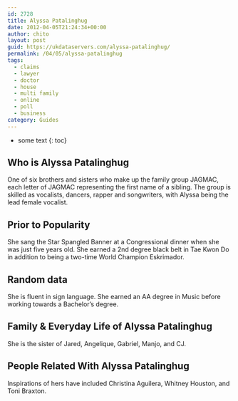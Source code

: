 ```yaml
---
id: 2728
title: Alyssa Patalinghug
date: 2012-04-05T21:24:34+00:00
author: chito
layout: post
guid: https://ukdataservers.com/alyssa-patalinghug/
permalink: /04/05/alyssa-patalinghug
tags:
  - claims
  - lawyer
  - doctor
  - house
  - multi family
  - online
  - poll
  - business
category: Guides
---
```


* some text
{: toc}


## Who is  Alyssa Patalinghug
                  
                  
                  
One of six brothers and sisters who make up the family group JAGMAC, each letter of JAGMAC representing the first name of a sibling. The group is skilled as vocalists, dancers, rapper and songwriters, with Alyssa being the lead female vocalist.
                  
                
                
                
## Prior to Popularity 
                  
                  
                  
She sang the Star Spangled Banner at a Congressional dinner when she was just five years old. She earned a 2nd degree black belt in Tae Kwon Do in addition to being a two-time World Champion Eskrimador.
                  
                
                
                
## Random data 
                  
                  
                  
She is fluent in sign language. She earned an AA degree in Music before working towards a Bachelor&#8217;s degree.
                  
                
                
                
## Family & Everyday Life of Alyssa Patalinghug
                  
                  
                  
She is the sister of Jared, Angelique, Gabriel, Manjo, and CJ.
                  
                
                
                
## People Related With  Alyssa Patalinghug
                  
                  
                  
Inspirations of hers have included Christina Aguilera, Whitney Houston, and Toni Braxton.
                  
                
              
            
          
          
          
    
    
  
